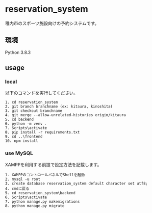 # reservation_system

稚内市のスポーツ施設向けの予約システムです。

## 環境

Python 3.8.3

## usage

### local

以下のコマンドを実行してください。

```shell
1. cd reservation_system
2. git branch branchname (ex: kitaura, kinoshita)
3. git checkout branchname
4. git merge --allow-unrelated-histories origin/kitaura
5. cd backend
6. python -m venv .
7. Scripts\activate
8. pip install -r requirements.txt
9. cd ..\frontend
10. npm install
```

### use MySQL

XAMPPを利用する前提で設定方法を記載します。

```shell
1. XAMPPのコントロールパネルでShellを起動
2. mysql -u root
3. create database reservation_system default character set utf8;
4. cmdに戻る
5. cd reservation_system\backend
6. Scripts\activate
7. python manage.py makemigrations
8. python manage.py migrate
```
